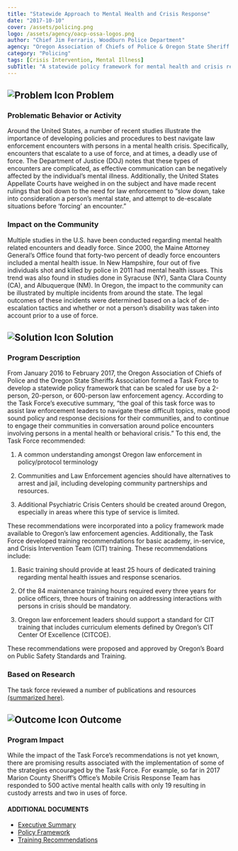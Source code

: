 ```yaml
---
title: "Statewide Approach to Mental Health and Crisis Response"
date: "2017-10-10"
cover: /assets/policing.png
logo: /assets/agency/oacp-ossa-logos.png
author: "Chief Jim Ferraris, Woodburn Police Department"
agency: "Oregon Association of Chiefs of Police & Oregon State Sheriff's Association"
category: "Policing"
tags: [Crisis Intervention, Mental Illness]
subTitle: "A statewide policy framework for mental health and crisis response that can be scaled for use by a 2-person, 20-person, or 600-person law enforcement agency."
---
```


## ![Problem Icon](https://github.com/google/material-design-icons/raw/master/alert/1x_web/ic_error_outline_black_48dp.png "Problem") Problem

### Problematic Behavior or Activity

Around the United States, a number of recent studies illustrate the importance of developing policies and procedures to best navigate law enforcement encounters with persons in a mental health crisis. Specifically, encounters that escalate to a use of force, and at times, a deadly use of force. The Department of Justice (DOJ) notes that these types of encounters are complicated, as effective communication can be negatively affected by the individual’s mental illness. Additionally, the United States Appellate Courts have weighed in on the subject and have made recent rulings that boil down to the need for law enforcement to “slow down, take into consideration a person’s mental state, and attempt to de-escalate situations before ‘forcing’ an encounter.”

### Impact on the Community

Multiple studies in the U.S. have been conducted regarding mental health related encounters and deadly force. Since 2000, the Maine Attorney General’s Office found that forty-two percent of deadly force encounters included a mental health issue. In New Hampshire, four out of five individuals shot and killed by police in 2011 had mental health issues. This trend was also found in studies done in Syracuse (NY), Santa Clara County (CA), and Albuquerque (NM). In Oregon, the impact to the community can be illustrated by multiple incidents from around the state. The legal outcomes of these incidents were determined based on a lack of de-escalation tactics and whether or not a person’s disability was taken into account prior to a use of force.

## ![Solution Icon](https://github.com/google/material-design-icons/raw/master/action/1x_web/ic_lightbulb_outline_black_48dp.png "Solution") Solution

### Program Description

From January 2016 to February 2017, the Oregon Association of Chiefs of Police and the Oregon State Sheriffs Association formed a Task Force to develop a statewide policy framework that can be scaled for use by a 2-person, 20-person, or 600-person law enforcement agency. According to the Task Force’s executive summary, “the goal of this task force was to assist law enforcement leaders to navigate these difficult topics, make good sound policy and response decisions for their communities, and to continue to engage their communities in conversation around police encounters involving persons in a mental health or behavioral crisis.” To this end, the Task Force recommended:

1. A common understanding amongst Oregon law enforcement in policy/protocol terminology

2. Communities and Law Enforcement agencies should have alternatives to arrest and jail, including developing community partnerships and resources.

3. Additional Psychiatric Crisis Centers should be created around Oregon, especially in areas where this type of service is limited.

These recommendations were incorporated into a policy framework made available to Oregon’s law enforcement agencies. Additionally, the Task Force developed training recommendations for basic academy, in-service, and Crisis Intervention Team (CIT) training. These recommendations include:

1. Basic training should provide at least 25 hours of dedicated training regarding mental health issues and response scenarios.

2. Of the 84 maintenance training hours required every three years for police officers, three hours of training on addressing interactions with persons in crisis should be mandatory.

3. Oregon law enforcement leaders should support a standard for CIT training that includes curriculum elements defined by Oregon’s CIT Center Of Excellence (CITCOE).

These recommendations were proposed and approved by Oregon’s Board on Public Safety Standards and Training.

### Based on Research

The task force reviewed a number of publications and resources [(summarized here)](./MH-Task-Force-References.pdf).

## ![Outcome Icon](https://github.com/google/material-design-icons/raw/master/action/1x_web/ic_view_list_black_48dp.png "Outcome") Outcome

### Program Impact

While the impact of the Task Force’s recommendations is not yet known, there are promising results associated with the implementation of some of the strategies encouraged by the Task Force. For example, so far in 2017 Marion County Sheriff’s Office’s Mobile Crisis Response Team has responded to 500 active mental health calls with only 19 resulting in custody arrests and two in uses of force.

#### ADDITIONAL DOCUMENTS

* [Executive Summary](./Executive-Summary-MH-Task-Force-FINAL-1010171.pdf)
* [Policy Framework](./Policy-Framework-MH-Task-Force-FINAL-101017.pdf)
* [Training Recommendations](./Training-Recommendations-MH-Task-Force-FINAL.pdf)
